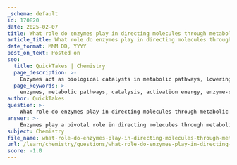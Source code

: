```yaml
---
_schema: default
id: 170820
date: 2025-02-07
title: What role do enzymes play in directing molecules through metabolic pathways?
article_title: What role do enzymes play in directing molecules through metabolic pathways?
date_format: MMM DD, YYYY
post_on_text: Posted on
seo:
  title: QuickTakes | Chemistry
  page_description: >-
    Enzymes act as biological catalysts in metabolic pathways, lowering activation energy, regulating reaction specificity, facilitating sequential reactions, managing energy release, and directing the flow of metabolites.
  page_keywords: >-
    enzymes, metabolic pathways, catalysis, activation energy, enzyme-substrate complexes, specificity, regulation, sequential reactions, energy management, pathway directionality
author: QuickTakes
question: >-
    What role do enzymes play in directing molecules through metabolic pathways?
answer: >-
    Enzymes play a pivotal role in directing molecules through metabolic pathways by acting as biological catalysts that facilitate biochemical reactions essential for life. Here are the key aspects of their function in metabolic pathways:\n\n1. **Catalysis and Activation Energy**: Enzymes lower the activation energy required for reactions to occur. This is crucial because many biochemical reactions would not proceed at a significant rate under physiological conditions without the presence of enzymes. By forming enzyme-substrate complexes, enzymes stabilize the transition state, making it easier for the reaction to proceed. For example, in glycolysis, the enzyme hexokinase catalyzes the phosphorylation of glucose to glucose-6-phosphate, which is the first step in the pathway that breaks down glucose to release energy.\n\n2. **Specificity and Regulation**: Each step in a metabolic pathway is typically catalyzed by a specific enzyme, allowing for precise control over the flow of metabolites. This specificity ensures that the correct products are formed at each stage of the pathway. Enzymes can also be regulated by various factors, including substrate concentration, product concentration, and the presence of inhibitors or activators, which allows cells to respond dynamically to changes in their environment.\n\n3. **Sequential Reactions**: Enzymes facilitate a series of sequential reactions in metabolic pathways. For instance, in glycolysis, a series of enzymes catalyze the conversion of glucose to pyruvate, releasing energy in the form of ATP. This stepwise process allows for the controlled release of energy, which is more efficient than a single-step reaction that would release energy all at once.\n\n4. **Energy Management**: Enzymes help manage the energy dynamics of metabolic reactions. By controlling the rate of reactions and the formation of products, enzymes ensure that energy is released in a controlled manner, which is vital for maintaining cellular function and homeostasis.\n\n5. **Pathway Directionality**: Enzymes also play a role in determining the direction of metabolic pathways. The energy difference between reactants and products, as well as the overall free energy change (ΔG) of the reactions, influences the direction in which a pathway proceeds. Enzymes can help drive reactions toward the formation of specific products, thereby directing the flow of metabolites through the pathway.\n\nIn summary, enzymes are essential for directing molecules through metabolic pathways by lowering activation energy, providing specificity and regulation, facilitating sequential reactions, managing energy release, and determining pathway directionality. Their catalytic action is vital for the efficiency of biochemical reactions, particularly in processes like glycolysis, where rapid energy release is necessary for cellular function.
subject: Chemistry
file_name: what-role-do-enzymes-play-in-directing-molecules-through-metabolic-pathways.md
url: /learn/chemistry/questions/what-role-do-enzymes-play-in-directing-molecules-through-metabolic-pathways
score: -1.0
---
```


&nbsp;